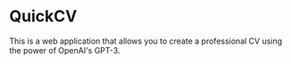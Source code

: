 # QuickCV
This is a web application that allows you to create a professional CV using the power of OpenAI's GPT-3.
